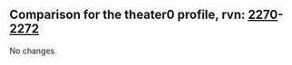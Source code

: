 ## Comparison for the theater0 profile, rvn: [2270](https://github.com/PRO100KatYT/FortniteProfileRevisions/tree/main/profiles/theater0/2270%20theater0.json)-[2272](https://github.com/PRO100KatYT/FortniteProfileRevisions/tree/main/profiles/theater0/2272%20theater0.json)

No changes
